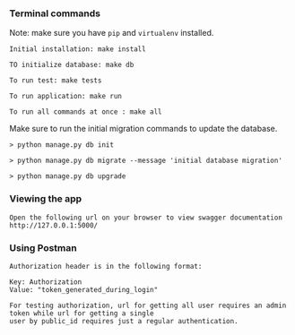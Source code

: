 ### Terminal commands

Note: make sure you have `pip` and `virtualenv` installed.

    Initial installation: make install

    TO initialize database: make db

    To run test: make tests

    To run application: make run

    To run all commands at once : make all

Make sure to run the initial migration commands to update the database.

    > python manage.py db init

    > python manage.py db migrate --message 'initial database migration'

    > python manage.py db upgrade

### Viewing the app

    Open the following url on your browser to view swagger documentation
    http://127.0.0.1:5000/

### Using Postman

    Authorization header is in the following format:

    Key: Authorization
    Value: "token_generated_during_login"

    For testing authorization, url for getting all user requires an admin token while url for getting a single
    user by public_id requires just a regular authentication.
